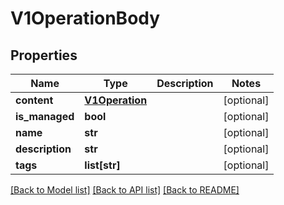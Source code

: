 # V1OperationBody

## Properties
Name | Type | Description | Notes
------------ | ------------- | ------------- | -------------
**content** | [**V1Operation**](V1Operation.md) |  | [optional] 
**is_managed** | **bool** |  | [optional] 
**name** | **str** |  | [optional] 
**description** | **str** |  | [optional] 
**tags** | **list[str]** |  | [optional] 

[[Back to Model list]](../README.md#documentation-for-models) [[Back to API list]](../README.md#documentation-for-api-endpoints) [[Back to README]](../README.md)


